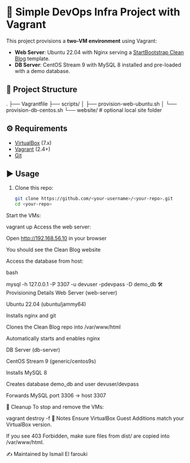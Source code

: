 # 🚀 Simple DevOps Infra Project with Vagrant

This project provisions a **two-VM environment** using Vagrant:

- **Web Server**: Ubuntu 22.04 with Nginx serving a [StartBootstrap Clean Blog](https://github.com/startbootstrap/startbootstrap-clean-blog) template.
- **DB Server**: CentOS Stream 9 with MySQL 8 installed and pre-loaded with a demo database.

## 📂 Project Structure

.
├── Vagrantfile
├── scripts/
│ ├── provision-web-ubuntu.sh
│ └── provision-db-centos.sh
└── website/ # optional local site folder



## ⚙️ Requirements

- [VirtualBox](https://www.virtualbox.org/) (7.x)
- [Vagrant](https://developer.hashicorp.com/vagrant) (2.4+)
- [Git](https://git-scm.com/)

## ▶️ Usage

1. Clone this repo:
   ```bash
   git clone https://github.com/<your-username>/<your-repo>.git
   cd <your-repo>
Start the VMs:


vagrant up
Access the web server:

Open http://192.168.56.10 in your browser

You should see the Clean Blog website

Access the database from host:

bash

mysql -h 127.0.0.1 -P 3307 -u devuser -pdevpass -D demo_db
🛠️ Provisioning Details
Web Server (web-server)

Ubuntu 22.04 (ubuntu/jammy64)

Installs nginx and git

Clones the Clean Blog repo into /var/www/html

Automatically starts and enables nginx

DB Server (db-server)

CentOS Stream 9 (generic/centos9s)

Installs MySQL 8

Creates database demo_db and user devuser/devpass

Forwards MySQL port 3306 → host 3307

🧹 Cleanup
To stop and remove the VMs:

vagrant destroy -f
📌 Notes
Ensure VirtualBox Guest Additions match your VirtualBox version.

If you see 403 Forbidden, make sure files from dist/ are copied into /var/www/html.

✍️ Maintained by Ismail El farouki


